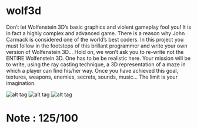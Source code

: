 # wolf3d
Don’t let Wolfenstein 3D’s basic graphics and violent gameplay fool you! It is in fact a
highly complex and advanced game. There is a reason why John Carmack is considered
one of the world’s best coders.
In this project you must follow in the footsteps of this brillant programmer and write
your own version of Wolfenstein 3D... Hold on, we won’t ask you to re-write not the
ENTIRE Wolfenstein 3D. One has to be be realistic here. Your mission will be to write,
using the ray casting technique, a 3D representation of a maze in which a player can find
his/her way.
Once you have achieved this goal, textures, weapons, enemies, secrets, sounds, music... The limit is your imagination.

![alt tag](https://user-images.githubusercontent.com/34480775/52215363-2b67bb00-2894-11e9-8fc8-92145e95ed95.png)
![alt tag](https://user-images.githubusercontent.com/34480775/52215588-a29d4f00-2894-11e9-9156-5dcd07e72bed.png)
![alt tag](https://user-images.githubusercontent.com/34480775/52215903-57d00700-2895-11e9-9c03-daa1fc51954d.png)

# Note : 125/100
